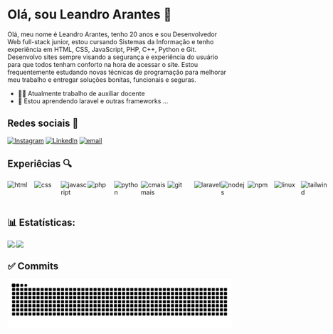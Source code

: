 # Olá, sou Leandro Arantes 👋

Olá, meu nome é Leandro Arantes, tenho 20 anos e sou Desenvolvedor Web full-stack junior, estou cursando Sistemas da Informação e tenho experiência em HTML, CSS, JavaScript, PHP, C++, Python e Git. Desenvolvo sites sempre visando a segurança e experiência do usuário para que todos tenham conforto na hora de acessar o site. Estou frequentemente estudando novas técnicas de programação para melhorar meu trabalho e entregar soluções bonitas, funcionais e seguras.

- 🧑‍💼 Atualmente trabalho de auxiliar docente
- 📖 Estou aprendendo laravel e outras frameworks ...

## Redes sociais 📱

[![Instagram](https://img.shields.io/badge/Instagram-%23E4405F.svg?logo=Instagram&logoColor=white)]([https://instagram.com/ruan.parreira](https://www.instagram.com/l3andro.arantes/)) 
[![LinkedIn](https://img.shields.io/badge/LinkedIn-%230077B5.svg?logo=linkedin&logoColor=white)](https://www.linkedin.com/in/leandro-arantes-8a08b1293/) 
[![email](https://img.shields.io/badge/Email-D14836?logo=gmail&logoColor=white)](mailto:leandroarantesoficial@gmail.com)

## Experiêcias 🔍

<div style="display: flex; justify-content: space-between; align-items: center;">
  <img alt="html" height="50" width="60" src="https://cdn.jsdelivr.net/gh/devicons/devicon@latest/icons/html5/html5-original.svg" />
  <img alt="css" height="50" width="60" src="https://cdn.jsdelivr.net/gh/devicons/devicon@latest/icons/css3/css3-original.svg" />
  <img alt="javascript" height="50" width="60" src="https://cdn.jsdelivr.net/gh/devicons/devicon@latest/icons/javascript/javascript-original.svg" />
  <img alt="php" height="50" width="60" src="https://cdn.jsdelivr.net/gh/devicons/devicon@latest/icons/php/php-original.svg" />
  <img alt="python" height="50" width="60" src="https://cdn.jsdelivr.net/gh/devicons/devicon@latest/icons/python/python-original.svg" />
  <img alt="cmaismais" height="50" width="60" src="https://cdn.jsdelivr.net/gh/devicons/devicon@latest/icons/cplusplus/cplusplus-original.svg" />
  <img alt="git" height="50" width="60" src="https://cdn.jsdelivr.net/gh/devicons/devicon@latest/icons/git/git-original.svg" />
  <img alt="laravel" height="50" width="60" src="https://cdn.jsdelivr.net/gh/devicons/devicon@latest/icons/laravel/laravel-original.svg" />
  <img alt="nodejs" height="50" width="60" src="https://cdn.jsdelivr.net/gh/devicons/devicon@latest/icons/nodejs/nodejs-plain-wordmark.svg" />
  <img alt="npm" height="50" width="60" src="https://cdn.jsdelivr.net/gh/devicons/devicon@latest/icons/npm/npm-original-wordmark.svg" />
  <img alt="linux" height="50" width="60" src="https://cdn.jsdelivr.net/gh/devicons/devicon@latest/icons/linux/linux-original.svg" />
  <img alt="tailwind" height="50" width="60" src="https://cdn.jsdelivr.net/gh/devicons/devicon@latest/icons/tailwindcss/tailwindcss-original.svg" />           
</div>

## 📊 Estatísticas:

<a href="https://github.com/anuraghazra/github-readme-stats">
  <img height=200 align="center" src="https://github-readme-stats.vercel.app/api?username=LeandroArantesDev&theme=dracula"/>
</a>
<a href="https://github.com/anuraghazra/convoychat">
  <img height=200 align="center" src="https://github-readme-stats.vercel.app/api/top-langs?username=LeandroArantesDev&theme=dracula&hide_progress=true"/>
</a>

## ✅ Commits
<picture align="center">
  <source media="(prefers-color-scheme: dark)" srcset="https://raw.githubusercontent.com/LeandroArantesDev/LeandroArantesDev/output/github-contribution-grid-snake-dark.svg">
  <source media="(prefers-color-scheme: light)" srcset="https://raw.githubusercontent.com/LeandroArantesDev/LeandroArantesDev/output/github-contribution-grid-snake-dark.svg">
  <img align="center" alt="github contribution grid snake animation" src="https://raw.githubusercontent.com/LeandroArantesDev/LeandroArantesDev/output/github-contribution-grid-snake.svg">
</picture>
